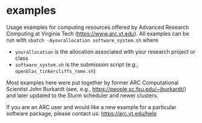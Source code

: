 # examples
Usage examples for computing resources offered by Advanced Research Computing at Virginia Tech (https://www.arc.vt.edu). All examples can be run with
`sbatch -Ayourallocation software_system.sh`
where 
- `yourallocation` is the allocation associated with your research project or class 
- `software_system.sh` is the submission script (e.g., `openblas_tinkercliffs_rome.sh`)

Most examples here were put together by former ARC Computational Scientist John Burkardt (see, e.g., https://people.sc.fsu.edu/~jburkardt/) and later updated to the Slurm scheduler and newer clusters.

If you are an ARC user and would like a new example for a particular software package, please contact us: https://arc.vt.edu/help
